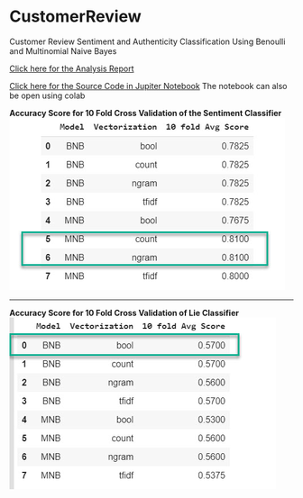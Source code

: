 # CustomerReview
Customer Review Sentiment and Authenticity Classification Using Benoulli and Multinomial Naive Bayes

[Click here for the Analysis Report]()

[Click here for the Source Code in Jupiter Notebook](https://github.com/toraaglobal/CustomerReview/blob/master/text_Benoulli_Multinomial_Naive_Bayes_Sci_kit_Learn.ipynb) The notebook can also be open using colab

**Accuracy Score for 10 Fold Cross Validation of the Sentiment Classifier**
![accuracy_score_sentiment](https://github.com/toraaglobal/CustomerReview/blob/master/accuracy_score_sentiment.jpg)

***

**Accuracy Score for 10 Fold Cross Validation of Lie Classifier**
![accuracy_score_lie](https://github.com/toraaglobal/CustomerReview/blob/master/Accuracy_Score_Lie.jpg)
